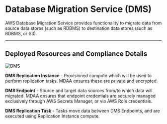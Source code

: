 # Database Migration Service (DMS)

AWS Database Migration Service provides functionality to migrate data from source data stores (such as RDBMS) to destination data stores (such as RDBMS, or S3).

***

## Deployed Resources and Compliance Details

![DMS](../../../constructs/L3/dataops/dataops-dms-l3-construct/docs/DMS.png)

**DMS Replication Instance** - Provisioned compute which will be used to perform replication tasks. MDAA ensures these are private and encrypted.

**DMS Endpoint** - Source and target data sources from/to which data will migrated. MDAA ensures that endpoint credentials are securely managed exclusively through AWS Secrets Manager, or via AWS Role credentials.

**DMS Replication Task** - Tasks move data between DMS Endpoints, and are executed using Replication Instance compute.
